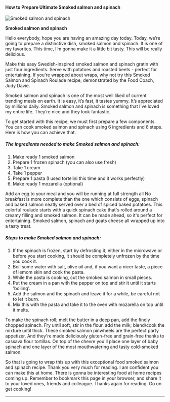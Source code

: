             

#### How to Prepare Ultimate Smoked salmon and spinach

![Smoked salmon and spinach](https://img-global.cpcdn.com/recipes/5290191008825344/751x532cq70/smoked-salmon-and-spinach-recipe-main-photo.jpg)

**Smoked salmon and spinach**

Hello everybody, hope you are having an amazing day today. Today, we’re going to prepare a distinctive dish, smoked salmon and spinach. It is one of my favorites. This time, I’m gonna make it a little bit tasty. This will be really delicious.

Make this easy Swedish-inspired smoked salmon and spinach gratin with just four ingredients. Serve with potatoes and roasted beets - perfect for entertaining. If you're wrapped about wraps, why not try this Smoked Salmon and Spinach Roulade recipe, demonstrated by the Food Coach, Judy Davie.

Smoked salmon and spinach is one of the most well liked of current trending meals on earth. It is easy, it’s fast, it tastes yummy. It’s appreciated by millions daily. Smoked salmon and spinach is something that I’ve loved my entire life. They’re nice and they look fantastic.

To get started with this recipe, we must first prepare a few components. You can cook smoked salmon and spinach using 6 ingredients and 6 steps. Here is how you can achieve that.

##### The ingredients needed to make Smoked salmon and spinach:

1.  Make ready 1 smoked salmon
2.  Prepare 1 frozen spinach (you can also use fresh)
3.  Take 1 cream
4.  Take 1 pepper
5.  Prepare 1 pasta (I used tortelini this time and it works perfectly)
6.  Make ready 1 mozarella (optional)

Add an egg to your meal and you will be running at full strength all No breakfast is more complete than the one which consists of eggs, spinach and baked salmon neatly served over a bed of spiced baked potatoes. This colorful roulade starts with a quick spinach cake that's rolled around a creamy filling and smoked salmon. It can be made ahead, so it's perfect for entertaining. Smoked salmon, spinach and goats cheese all wrapped up into a tasty treat.

##### Steps to make Smoked salmon and spinach:

1.  If the spinach is frozen, start by defrosting it, either in the microwave or before you start cooking, it should be completely unfrozen by the time you cook it.
2.  Boil some water with salt, olive oil and, if you want a nicer taste, a piece of lemom skin and cook the pasta.
3.  While the pasta is cooking, cut the smoked salmon in small pieces.
4.  Put the cream in a pan with the pepper on top and stir it until it starts 'boiling'.
5.  Add the salmon and the spinach and leave it for a while, be careful not to let it burn.
6.  Mix this with the pasta and take it to the oven with mozarella on top until it melts.

To make the spinach roll; melt the butter in a deep pan, add the finely chopped spinach. Fry until soft, stir in the flour. add the milk; blend/cook the mixture until thick. These smoked salmon pinwheels are the perfect party appetizer. And they're made deliciously gluten-free and grain-free thanks to cassava flour tortillas. On top of the chevre you'll place one layer of baby spinach and one layer of the most mouthwatering and tasty cold-smoked salmon.

So that is going to wrap this up with this exceptional food smoked salmon and spinach recipe. Thank you very much for reading. I am confident you can make this at home. There is gonna be interesting food at home recipes coming up. Remember to bookmark this page in your browser, and share it to your loved ones, friends and colleague. Thanks again for reading. Go on get cooking!

* * *